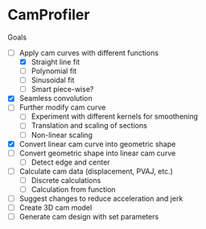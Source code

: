 # CamProfiler

Goals
-   [ ] Apply cam curves with different functions
    -   [X] Straight line fit
    -   [ ] Polynomial fit
    -   [ ] Sinusoidal fit
    -   [ ] Smart piece-wise?
-   [X] Seamless convolution
-   [ ] Further modify cam curve
    -   [ ] Experiment with different kernels for smoothening
    -   [ ] Translation and scaling of sections
    -   [ ] Non-linear scaling
-   [X] Convert linear cam curve into geometric shape
-   [ ] Convert geometric shape into linear cam curve
    -   [ ] Detect edge and center
-   [ ] Calculate cam data (displacement, PVAJ, etc.)
    -   [ ] Discrete calculations
    -   [ ] Calculation from function
-   [ ] Suggest changes to reduce acceleration and jerk
-   [ ] Create 3D cam model 
-   [ ] Generate cam design with set parameters